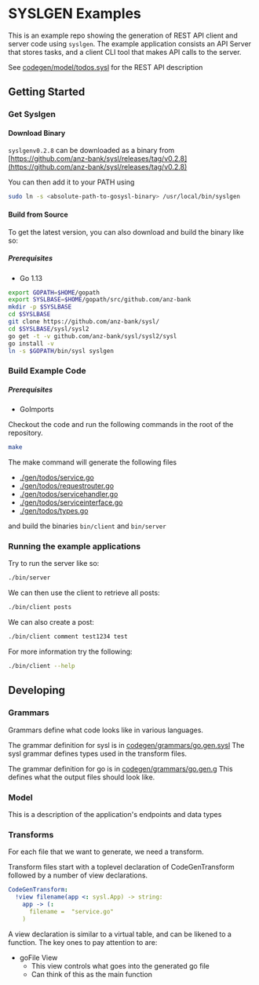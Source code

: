 # SYSLGEN Examples

This is an example repo showing the generation of REST API client and server code using `syslgen`.
The example application consists an API Server that stores tasks, and a client CLI tool that makes API calls to the server.

See [codegen/model/todos.sysl](codegen/model/todos.sysl) for the REST API description

## Getting Started

### Get Syslgen

#### Download Binary

`syslgenv0.2.8` can be downloaded as a binary from [https://github.com/anz-bank/sysl/releases/tag/v0.2.8](https://github.com/anz-bank/sysl/releases/tag/v0.2.8)

You can then add it to your PATH using

```bash
sudo ln -s <absolute-path-to-gosysl-binary> /usr/local/bin/syslgen
```

#### Build from Source

To get the latest version, you can also download and build the binary like so:

##### Prerequisites

- Go 1.13

``` bash
export GOPATH=$HOME/gopath
export SYSLBASE=$HOME/gopath/src/github.com/anz-bank
mkdir -p $SYSLBASE
cd $SYSLBASE
git clone https://github.com/anz-bank/sysl/
cd $SYSLBASE/sysl/sysl2
go get -t -v github.com/anz-bank/sysl/sysl2/sysl
go install -v
ln -s $GOPATH/bin/sysl syslgen
```

### Build Example Code

##### Prerequisites

- GoImports

Checkout the code and run the following commands in the root of the repository.

```bash
make
```

The make command will generate the following files

- [./gen/todos/service.go](./gen/todos/service.go)
- [./gen/todos/requestrouter.go](./gen/todos/requestrouter.go)
- [./gen/todos/servicehandler.go](./gen/todos/servicehandler.go)
- [./gen/todos/serviceinterface.go](./gen/todos/serviceinterface.go)
- [./gen/todos/types.go](./gen/todos/types.go)

and build the binaries `bin/client` and `bin/server`

### Running the example applications

Try to run the server like so:

``` bash
./bin/server
```

We can then use the client to retrieve all posts:

``` bash
./bin/client posts
```

We can also create a post:

``` bash
./bin/client comment test1234 test
```

For more information try the following:

``` bash
./bin/client --help
```

## Developing

### Grammars

Grammars define what code looks like in various languages.

The grammar definition for sysl is in [codegen/grammars/go.gen.sysl](codegen/grammars/go.gen.sysl)
The sysl grammar defines types used in the transform files.

The grammar definition for go is in [codegen/grammars/go.gen.g](codegen/grammars/go.gen.g)
This defines what the output files should look like.

### Model

This is a description of the application's endpoints and data types

### Transforms

For each file that we want to generate, we need a transform.

Transform files start with a toplevel declaration of CodeGenTransform followed by a number of view declarations.

``` yaml
CodeGenTransform:
  !view filename(app <: sysl.App) -> string:
    app -> (:
      filename =  "service.go"
    )
```

A view declaration is similar to a virtual table, and can be likened to a function. The key ones to pay attention to are:

- goFile View
  - This view controls what goes into the generated go file
  - Can think of this as the main function